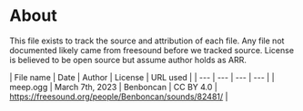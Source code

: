 # About

This file exists to track the source and attribution of each file. Any file not documented likely came from freesound before we tracked source. License is believed to be open source but assume author holds as ARR.

| File name | Date | Author | License | URL used |
| --- | --- | --- | --- |
| meep.ogg | March 7th, 2023 | Benboncan | CC BY 4.0 | https://freesound.org/people/Benboncan/sounds/82481/ |
